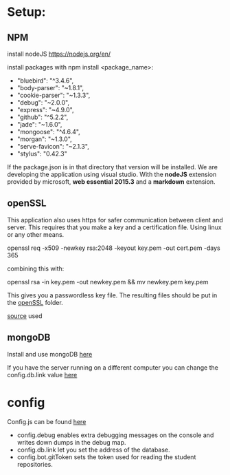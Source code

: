 # Setup:

## NPM

install nodeJS https://nodejs.org/en/

install packages with npm install <package_name>:

*    "bluebird": "^3.4.6",
*    "body-parser": "~1.8.1",
*    "cookie-parser": "~1.3.3",
*    "debug": "~2.0.0",
*    "express": "~4.9.0",
*    "github": "^5.2.2",
*    "jade": "~1.6.0",
*   "mongoose": "^4.6.4",
*    "morgan": "~1.3.0",
*    "serve-favicon": "~2.1.3",
*    "stylus": "0.42.3"
 
 If the package.json is in that directory that version will be installed. We are developing the application using visual studio.
 With the **nodeJS** extension provided by microsoft, **web essential 2015.3** and a **markdown** extension.

 ## openSSL

 This application also uses https for safer communication between client and server. This requires that you make a key and a certification file.
 Using linux or any other means.

 openssl req -x509 -newkey rsa:2048 -keyout key.pem -out cert.pem -days 365

 combining this with:

 openssl rsa -in key.pem -out newkey.pem && mv newkey.pem key.pem

 This gives you a passwordless key file. The resulting files should be put in the [openSSL](https://github.com/KelvinVerhoeven/BachelorproefOpvolging/tree/master/src/BAPsync/openSSL) folder.

 [source](http://blog.mgechev.com/2014/02/19/create-https-tls-ssl-application-with-express-nodejs/) used

 ## mongoDB

 Install and use mongoDB [here](https://docs.mongodb.com/manual/installation/)

 If you have the server running on a different computer you can change the config.db.link value [here](https://github.com/KelvinVerhoeven/BachelorproefOpvolging/blob/master/src/BAPsync/imports/config.js)

# config

Config.js can be found [here](https://github.com/KelvinVerhoeven/BachelorproefOpvolging/blob/master/src/BAPsync/imports/config.js)

- config.debug enables extra debugging messages on the console and writes down dumps in the debug map.
- config.db.link let you set the address of the database.
- config.bot.gitToken sets the token used for reading the student repositories.